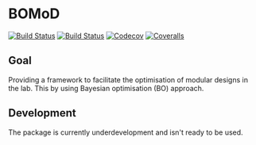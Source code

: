 # BOMoD

[![Build Status](https://travis-ci.com/SamDier/BOMoD.jl.svg?branch=master)](https://travis-ci.com/SamDier/BOMoD.jl)
[![Build Status](https://ci.appveyor.com/api/projects/status/github/SamDier/BOMoD.jl?svg=true)](https://ci.appveyor.com/project/SamDier/BOMoD-jl)
[![Codecov](https://codecov.io/gh/SamDier/BOMoD.jl/branch/master/graph/badge.svg)](https://codecov.io/gh/SamDier/BOMoD.jl)
[![Coveralls](https://coveralls.io/repos/github/SamDier/BOMoD.jl/badge.svg?branch=master)](https://coveralls.io/github/SamDier/BOMoD.jl?branch=master)

## Goal

Providing a framework to facilitate the optimisation of modular designs in the lab. This by using Bayesian optimisation (BO) approach.

## Development

The package is currently underdevelopment and isn't ready to be used.  
